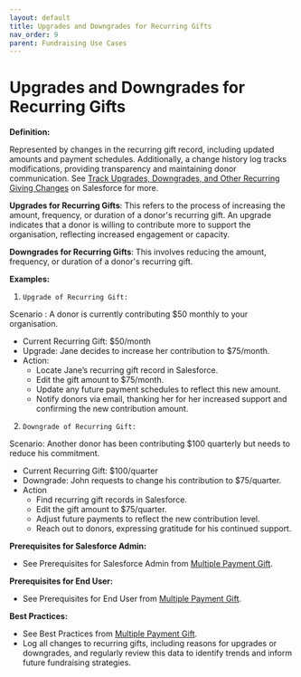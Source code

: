 ```yaml
---
layout: default
title: Upgrades and Downgrades for Recurring Gifts
nav_order: 9
parent: Fundraising Use Cases
---
```


# Upgrades and Downgrades for Recurring Gifts


**Definition:**

Represented by changes in the recurring gift record, including updated amounts and payment schedules. Additionally, a change history log tracks modifications, providing transparency and maintaining donor communication. See [Track Upgrades, Downgrades, and Other Recurring Giving Changes](https://help.salesforce.com/s/articleView?id=sfdo.npsp_track_rd_changes.htm&type=5) on Salesforce for more.

**Upgrades for Recurring Gifts**: This refers to the process of increasing the amount, frequency, or duration of a donor's recurring gift. An upgrade indicates that a donor is willing to contribute more to support the organisation, reflecting increased engagement or capacity.

**Downgrades for Recurring Gifts**: This involves reducing the amount, frequency, or duration of a donor's recurring gift.

**Examples:**



1.     Upgrade of Recurring Gift:
Scenario : A donor is currently contributing $50 monthly to your organisation.
* Current Recurring Gift: $50/month
* Upgrade: Jane decides to increase her contribution to $75/month.
* Action:
    * Locate Jane’s recurring gift record in Salesforce.
    * Edit the gift amount to $75/month.
    * Update any future payment schedules to reflect this new amount.
    * Notify donors via email, thanking her for her increased support and confirming the new contribution amount. 
2.     Downgrade of Recurring Gift:
Scenario: Another donor has been contributing $100 quarterly but needs to reduce his commitment.
* Current Recurring Gift: $100/quarter
* Downgrade: John requests to change his contribution to $75/quarter.
* Action
    * Find  recurring gift records in Salesforce.
    * Edit the gift amount to $75/quarter.
    * Adjust future payments to reflect the new contribution level.
    * Reach out to donors, expressing gratitude for his continued support.

**Prerequisites for Salesforce Admin:**



* See Prerequisites for Salesforce Admin from [Multiple Payment Gift](use-cases-multiple-payment-gift.md).

**Prerequisites for End User:**



* See Prerequisites for End User from [Multiple Payment Gift](use-cases-multiple-payment-gift.md).

**Best Practices:**



* See Best Practices from [Multiple Payment Gift](use-cases-multiple-payment-gift.md).
* Log all changes to recurring gifts, including reasons for upgrades or downgrades, and regularly review this data to identify trends and inform future fundraising strategies.

